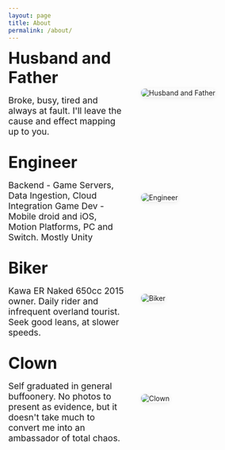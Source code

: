 ```yaml
---
layout: page
title: About
permalink: /about/
---
```


<style>
.about-grid {
  display: grid;
  grid-template-columns: 1fr 1fr;
  gap: 2rem;
  align-items: center;
  margin-bottom: 2rem;
}
.about-content {
  display: flex;
  flex-direction: column;
}
.about-title {
  font-size: 2rem;
  font-weight: bold;
  margin-bottom: 1rem;
}
.about-desc {
  font-size: 1.1rem;
}
.about-photo {
  max-width: 100%;
  border-radius: 8px;
  box-shadow: 0 2px 8px rgba(0,0,0,0.08);
}
@media (max-width: 700px) {
  .about-grid {
    grid-template-columns: 1fr;
    text-align: center;
  }
  .about-content {
    order: 1;
  }
  .about-title {
    margin-top: 1rem;
    margin-bottom: 1rem;
    order: 1;
  }
  .about-photo {
    order: 2;
    margin-bottom: 1rem;
  }
  .about-desc {
    order: 3;
  }
}
</style>

<div class="about-grid">
  <div class="about-content">
    <div class="about-title">Husband and Father</div>
    <div class="about-desc">
      Broke, busy, tired and always at fault.  I'll leave the cause and effect mapping up to you.
    </div>
  </div>
  <div>
    <img class="about-photo" src="/assets/images/family.jpg" alt="Husband and Father">
  </div>
</div>

<div class="about-grid">
  <div class="about-content">
    <div class="about-title">Engineer</div>
    <div class="about-desc">
      Backend - Game Servers, Data Ingestion, Cloud Integration
      Game Dev - Mobile droid and iOS, Motion Platforms, PC and Switch. Mostly Unity
    </div>
  </div>
  <div>
    <img class="about-photo" src="/assets/images/engineer.jpg" alt="Engineer">
  </div>
</div>

<div class="about-grid">
  <div class="about-content">
    <div class="about-title">Biker</div>
    <div class="about-desc">
      Kawa ER Naked 650cc 2015 owner.  Daily rider and infrequent overland tourist.  Seek good leans, at slower speeds.
    </div>
  </div>
  <div>
    <img class="about-photo" src="/assets/images/biker.jpg" alt="Biker">
  </div>
</div>

<div class="about-grid">
  <div class="about-content">
    <div class="about-title">Clown</div>
    <div class="about-desc">
      Self graduated in general buffoonery.  No photos to present as evidence, but it doesn't take much to convert me into an ambassador of total chaos.
    </div>
  </div>
  <div>
    <img class="about-photo" src="/assets/images/clown.jpg" alt="Clown">
  </div>
</div>